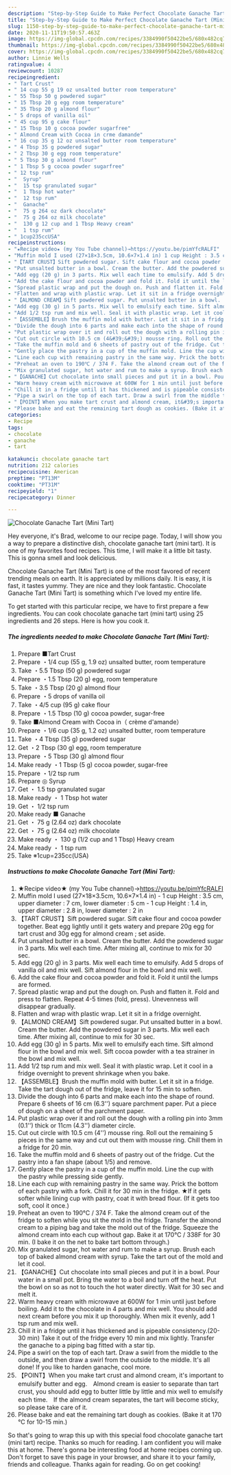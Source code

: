 ```yaml
---
description: "Step-by-Step Guide to Make Perfect Chocolate Ganache Tart (Mini Tart)"
title: "Step-by-Step Guide to Make Perfect Chocolate Ganache Tart (Mini Tart)"
slug: 1150-step-by-step-guide-to-make-perfect-chocolate-ganache-tart-mini-tart
date: 2020-11-11T19:50:57.463Z
image: https://img-global.cpcdn.com/recipes/3384990f50422be5/680x482cq70/chocolate-ganache-tart-mini-tart-recipe-main-photo.jpg
thumbnail: https://img-global.cpcdn.com/recipes/3384990f50422be5/680x482cq70/chocolate-ganache-tart-mini-tart-recipe-main-photo.jpg
cover: https://img-global.cpcdn.com/recipes/3384990f50422be5/680x482cq70/chocolate-ganache-tart-mini-tart-recipe-main-photo.jpg
author: Linnie Wells
ratingvalue: 4
reviewcount: 10287
recipeingredient:
- " Tart Crust"
- " 14 cup 55 g 19 oz unsalted butter room temperature"
- " 55 Tbsp 50 g powdered sugar"
- " 15 Tbsp 20 g egg room temperature"
- " 35 Tbsp 20 g almond flour"
- " 5 drops of vanilla oil"
- " 45 cup 95 g cake flour"
- " 15 Tbsp 10 g cocoa powder sugarfree"
- " Almond Cream with Cocoa in crme damande"
- " 16 cup 35 g 12 oz unsalted butter room temperature"
- " 4 Tbsp 35 g powdered sugar"
- " 2 Tbsp 30 g egg room temperature"
- " 5 Tbsp 30 g almond flour"
- " 1 Tbsp 5 g cocoa powder sugarfree"
- " 12 tsp rum"
- "  Syrup"
- "  15 tsp granulated sugar"
- "  1 Tbsp hot water"
- "  12 tsp rum"
- "  Ganache"
- "  75 g 264 oz dark chocolate"
- "  75 g 264 oz milk chocolate"
- "  130 g 12 cup and 1 Tbsp Heavy cream"
- "  1 tsp rum"
- " 1cup235ccUSA"
recipeinstructions:
- "★Recipe video★ (my You Tube channel)→https://youtu.be/pimYfcRALFI"
- "Muffin mold I used (27×18×3.5cm, 10.6×7×1.4 in) 1 cup Height : 3.5 cm, upper diameter : 7 cm, lower diameter : 5 cm 1 cup Height : 1.4 in, upper diameter : 2.8 in, lower diameter : 2 in"
- "【TART CRUST】Sift powdered sugar. Sift cake flour and cocoa powder together. Beat egg lightly until it gets watery and prepare 20g egg for tart crust and 30g egg for almond cream ; set aside."
- "Put unsalted butter in a bowl. Cream the butter. Add the powdered sugar in 3 parts. Mix well each time. After mixing all, continue to mix for 30 sec."
- "Add egg (20 g) in 3 parts. Mix well each time to emulsify. Add 5 drops of vanilla oil and mix well. Sift almond flour in the bowl and mix well."
- "Add the cake flour and cocoa powder and fold it. Fold it until the lumps are formed."
- "Spread plastic wrap and put the dough on. Push and flatten it. Fold and press to flatten. Repeat 4-5 times (fold, press). Unevenness will disappear gradually."
- "Flatten and wrap with plastic wrap. Let it sit in a fridge overnight."
- "【ALMOND CREAM】Sift powdered sugar. Put unsalted butter in a bowl. Cream the butter. Add the powdered sugar in 3 parts. Mix well each time. After mixing all, continue to mix for 30 sec."
- "Add egg (30 g) in 5 parts. Mix well to emulsify each time. Sift almond flour in the bowl and mix well. Sift cocoa powder with a tea strainer in the bowl and mix well."
- "Add 1/2 tsp rum and mix well. Seal it with plastic wrap. Let it cool in a fridge overnight to prevent shrinkage when you bake."
- "【ASSEMBLE】Brush the muffin mold with butter. Let it sit in a fridge. Take the tart dough out of the fridge, leave it for 15 min to soften."
- "Divide the dough into 6 parts and make each into the shape of round. Prepare 6 sheets of 16 cm (6.3&#39;&#39;) square parchment paper. Put a piece of dough on a sheet of the parchment paper."
- "Put plastic wrap over it and roll out the dough with a rolling pin into 3mm (0.1&#39;&#39;) thick or 11cm (4.3&#39;&#39;) diameter circle."
- "Cut out circle with 10.5 cm (4&#39;&#39;) mousse ring. Roll out the remaining 5 pieces in the same way and cut out them with mousse ring. Chill them in a fridge for 20 min."
- "Take the muffin mold and 6 sheets of pastry out of the fridge. Cut the pastry into a fan shape (about 1/5) and remove."
- "Gently place the pastry in a cup of the muffin mold. Line the cup with the pastry while pressing side gently."
- "Line each cup with remaining pastry in the same way. Prick the bottom of each pastry with a fork. Chill it for 30 min in the fridge. ★If it gets softer while lining cup with pastry, coat it with bread flour. (If it gets too soft, cool it once.)"
- "Preheat an oven to 190℃ / 374 F. Take the almond cream out of the fridge to soften while you sit the mold in the fridge. Transfer the almond cream to a piping bag and take the mold out of the fridge. Squeeze the almond cream into each cup without gap. Bake it at 170℃ / 338F for 30 min. (I bake it on the net to bake tart bottom through.)"
- "Mix granulated sugar, hot water and rum to make a syrup. Brush each top of baked almond cream with syrup. Take the tart out of the mold and let it cool."
- "【GANACHE】Cut chocolate into small pieces and put it in a bowl. Pour water in a small pot. Bring the water to a boil and turn off the heat. Put the bowl on so as not to touch the hot water directly. Wait for 30 sec and melt it."
- "Warm heavy cream with microwave at 600W for 1 min until just before boiling. Add it to the chocolate in 4 parts and mix well. You should add next cream before you mix it up thoroughly. When mix it evenly, add 1 tsp rum and mix well."
- "Chill it in a fridge until it has thickened and is pipeable consistency.(20-30 min) Take it out of the fridge every 10 min and mix lightly. Transfer the ganache to a piping bag fitted with a star tip."
- "Pipe a swirl on the top of each tart. Draw a swirl from the middle to the outside, and then draw a swirl from the outside to the middle. It&#39;s all done! If you like to harden ganache, cool more."
- "【POINT】When you make tart crust and almond cream, it&#39;s important to emulsify butter and egg.　Almond cream is easier to separate than tart crust, you should add egg to butter little by little and mix well to emulsify each time.　If the almond cream separates, the tart will become sticky, so please take care of it."
- "Please bake and eat the remaining tart dough as cookies. (Bake it at 170 ℃ for 10-15 min.)"
categories:
- Recipe
tags:
- chocolate
- ganache
- tart

katakunci: chocolate ganache tart 
nutrition: 212 calories
recipecuisine: American
preptime: "PT13M"
cooktime: "PT31M"
recipeyield: "1"
recipecategory: Dinner

---
```



![Chocolate Ganache Tart (Mini Tart)](https://img-global.cpcdn.com/recipes/3384990f50422be5/680x482cq70/chocolate-ganache-tart-mini-tart-recipe-main-photo.jpg)

Hey everyone, it's Brad, welcome to our recipe page. Today, I will show you a way to prepare a distinctive dish, chocolate ganache tart (mini tart). It is one of my favorites food recipes. This time, I will make it a little bit tasty. This is gonna smell and look delicious.

Chocolate Ganache Tart (Mini Tart) is one of the most favored of recent trending meals on earth. It is appreciated by millions daily. It is easy, it is fast, it tastes yummy. They are nice and they look fantastic. Chocolate Ganache Tart (Mini Tart) is something which I've loved my entire life.




To get started with this particular recipe, we have to first prepare a few ingredients. You can cook chocolate ganache tart (mini tart) using 25 ingredients and 26 steps. Here is how you cook it.

<!--inarticleads1-->

##### The ingredients needed to make Chocolate Ganache Tart (Mini Tart):

1. Prepare  ■Tart Crust
1. Prepare  ・1/4 cup (55 g, 1.9 oz) unsalted butter, room temperature
1. Take  ・5.5 Tbsp (50 g) powdered sugar
1. Prepare  ・1.5 Tbsp (20 g) egg, room temperature
1. Take  ・3.5 Tbsp (20 g) almond flour
1. Prepare  ・5 drops of vanilla oil
1. Take  ・4/5 cup (95 g) cake flour
1. Prepare  ・1.5 Tbsp (10 g) cocoa powder, sugar-free
1. Take  ■Almond Cream with Cocoa in（ crème d&#39;amande）
1. Prepare  ・1/6 cup (35 g, 1.2 oz) unsalted butter, room temperature
1. Take  ・4 Tbsp (35 g) powdered sugar
1. Get  ・2 Tbsp (30 g) egg, room temperature
1. Prepare  ・5 Tbsp (30 g) almond flour
1. Make ready  ・1 Tbsp (5 g) cocoa powder, sugar-free
1. Prepare  ・1/2 tsp rum
1. Prepare  ◎ Syrup
1. Get  ・ 1.5 tsp granulated sugar
1. Make ready  ・ 1 Tbsp hot water
1. Get  ・ 1/2 tsp rum
1. Make ready  ■ Ganache
1. Get  ・ 75 g (2.64 oz) dark chocolate
1. Get  ・ 75 g (2.64 oz) milk chocolate
1. Make ready  ・ 130 g (1/2 cup and 1 Tbsp) Heavy cream
1. Make ready  ・ 1 tsp rum
1. Take  ※1cup=235cc(USA)




<!--inarticleads2-->

##### Instructions to make Chocolate Ganache Tart (Mini Tart):

1. ★Recipe video★ (my You Tube channel)→https://youtu.be/pimYfcRALFI
1. Muffin mold I used (27×18×3.5cm, 10.6×7×1.4 in) - 1 cup Height : 3.5 cm, upper diameter : 7 cm, lower diameter : 5 cm - 1 cup Height : 1.4 in, upper diameter : 2.8 in, lower diameter : 2 in
1. 【TART CRUST】Sift powdered sugar. Sift cake flour and cocoa powder together. Beat egg lightly until it gets watery and prepare 20g egg for tart crust and 30g egg for almond cream ; set aside.
1. Put unsalted butter in a bowl. Cream the butter. Add the powdered sugar in 3 parts. Mix well each time. After mixing all, continue to mix for 30 sec.
1. Add egg (20 g) in 3 parts. Mix well each time to emulsify. Add 5 drops of vanilla oil and mix well. Sift almond flour in the bowl and mix well.
1. Add the cake flour and cocoa powder and fold it. Fold it until the lumps are formed.
1. Spread plastic wrap and put the dough on. Push and flatten it. Fold and press to flatten. Repeat 4-5 times (fold, press). Unevenness will disappear gradually.
1. Flatten and wrap with plastic wrap. Let it sit in a fridge overnight.
1. 【ALMOND CREAM】Sift powdered sugar. Put unsalted butter in a bowl. Cream the butter. Add the powdered sugar in 3 parts. Mix well each time. After mixing all, continue to mix for 30 sec.
1. Add egg (30 g) in 5 parts. Mix well to emulsify each time. Sift almond flour in the bowl and mix well. Sift cocoa powder with a tea strainer in the bowl and mix well.
1. Add 1/2 tsp rum and mix well. Seal it with plastic wrap. Let it cool in a fridge overnight to prevent shrinkage when you bake.
1. 【ASSEMBLE】Brush the muffin mold with butter. Let it sit in a fridge. Take the tart dough out of the fridge, leave it for 15 min to soften.
1. Divide the dough into 6 parts and make each into the shape of round. Prepare 6 sheets of 16 cm (6.3&#39;&#39;) square parchment paper. Put a piece of dough on a sheet of the parchment paper.
1. Put plastic wrap over it and roll out the dough with a rolling pin into 3mm (0.1&#39;&#39;) thick or 11cm (4.3&#39;&#39;) diameter circle.
1. Cut out circle with 10.5 cm (4&#39;&#39;) mousse ring. Roll out the remaining 5 pieces in the same way and cut out them with mousse ring. Chill them in a fridge for 20 min.
1. Take the muffin mold and 6 sheets of pastry out of the fridge. Cut the pastry into a fan shape (about 1/5) and remove.
1. Gently place the pastry in a cup of the muffin mold. Line the cup with the pastry while pressing side gently.
1. Line each cup with remaining pastry in the same way. Prick the bottom of each pastry with a fork. Chill it for 30 min in the fridge. ★If it gets softer while lining cup with pastry, coat it with bread flour. (If it gets too soft, cool it once.)
1. Preheat an oven to 190℃ / 374 F. Take the almond cream out of the fridge to soften while you sit the mold in the fridge. Transfer the almond cream to a piping bag and take the mold out of the fridge. Squeeze the almond cream into each cup without gap. Bake it at 170℃ / 338F for 30 min. (I bake it on the net to bake tart bottom through.)
1. Mix granulated sugar, hot water and rum to make a syrup. Brush each top of baked almond cream with syrup. Take the tart out of the mold and let it cool.
1. 【GANACHE】Cut chocolate into small pieces and put it in a bowl. Pour water in a small pot. Bring the water to a boil and turn off the heat. Put the bowl on so as not to touch the hot water directly. Wait for 30 sec and melt it.
1. Warm heavy cream with microwave at 600W for 1 min until just before boiling. Add it to the chocolate in 4 parts and mix well. You should add next cream before you mix it up thoroughly. When mix it evenly, add 1 tsp rum and mix well.
1. Chill it in a fridge until it has thickened and is pipeable consistency.(20-30 min) Take it out of the fridge every 10 min and mix lightly. Transfer the ganache to a piping bag fitted with a star tip.
1. Pipe a swirl on the top of each tart. Draw a swirl from the middle to the outside, and then draw a swirl from the outside to the middle. It&#39;s all done! If you like to harden ganache, cool more.
1. 【POINT】When you make tart crust and almond cream, it&#39;s important to emulsify butter and egg.　Almond cream is easier to separate than tart crust, you should add egg to butter little by little and mix well to emulsify each time.　If the almond cream separates, the tart will become sticky, so please take care of it.
1. Please bake and eat the remaining tart dough as cookies. (Bake it at 170 ℃ for 10-15 min.)




So that's going to wrap this up with this special food chocolate ganache tart (mini tart) recipe. Thanks so much for reading. I am confident you will make this at home. There's gonna be interesting food at home recipes coming up. Don't forget to save this page in your browser, and share it to your family, friends and colleague. Thanks again for reading. Go on get cooking!
